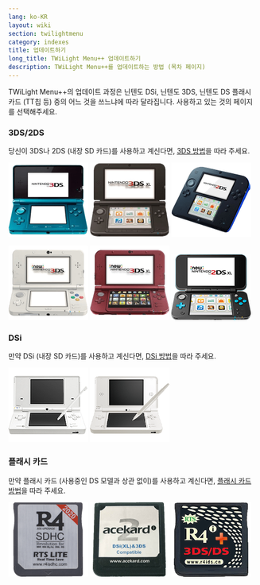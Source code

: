 ```yaml
---
lang: ko-KR
layout: wiki
section: twilightmenu
category: indexes
title: 업데이트하기
long_title: TWiLight Menu++ 업데이트하기
description: TWiLight Menu++를 업데이트하는 방법 (목차 페이지)
---
```


TWiLight Menu++의 업데이트 과정은 닌텐도 DSi, 닌텐도 3DS, 닌텐도 DS 플래시 카드 (TT칩 등) 중의 어느 것을 쓰느냐에 따라 달라집니다. 사용하고 있는 것의 페이지를 선택해주세요.

### 3DS/2DS
당신이 3DS나 2DS (내장 SD 카드)를 사용하고 계신다면, [3DS 방법](updating-3ds)을 따라 주세요.

[![닌텐도 3DS](/assets/images/consoles/old3ds.png)](updating-3ds) [![닌텐도 3DS XL](/assets/images/consoles/old3dsxl.png)](updating-3ds) [![닌텐도 2DS](/assets/images/consoles/2ds.png)](updating-3ds)

[![New 닌텐도 3DS](/assets/images/consoles/new3ds.png)](updating-3ds) [![New 닌텐도 3DS XL](/assets/images/consoles/new3dsxl.png)](updating-3ds) [![New 닌텐도 2DS XL](/assets/images/consoles/new2dsxl.png)](updating-3ds)

### DSi
만약 DSi (내장 SD 카드)를 사용하고 계신다면, [DSi 방법](updating-dsi)을 따라 주세요.

[![닌텐도 DSi](/assets/images/consoles/dsi.png)](updating-dsi) [![닌텐도 DSi XL](/assets/images/consoles/dsixl.png)](updating-dsi)

### 플래시 카드
만약 플래시 카드 (사용중인 DS 모델과 상관 없이)를 사용하고 계신다면, [플래시 카드 방법](updating-flashcard)을 따라 주세요.

[![r4isdhc.com 플래시 카드](/assets/images/consoles/r4isdhc.com.png)](updating-flashcard) [![Acekard2i 플래시 카드](/assets/images/consoles/acekard2i.png)](updating-flashcard) [![R4i Gold 3DS Plus 플래시 카드](/assets/images/consoles/r4igold3dsplus.png)](updating-flashcard)

